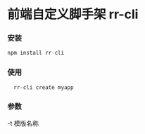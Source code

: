 # 前端自定义脚手架 rr-cli

### 安装
```javascript
npm install rr-cli
```
### 使用
```javascript
  rr-cli create myapp
```
### 参数
-t 模版名称


  
